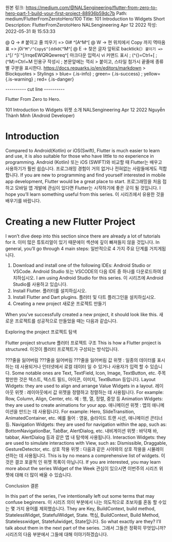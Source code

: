 원본 링크: https://medium.com/@NALSengineering/flutter-from-zero-to-hero-part-1-build-your-first-project-88936b59dc7b
Path:
medium/FlutterFromZerotoHero/100
Title:
101 Introduction to Widgets
Short Description:
FlutterFromZerotoHero NALSengineering Apr 12 2022
작성: 2022-05-31 화 15:53:33

@ Q -> # 붙이고 줄 띄우기 => 0i# ^[A^M^[
@ W -> 현 위치에서 Copy 까지 역따옴표 => j0i```^M^/^Copy$^[ddk0C```^M^[
@ E -> 찾은 글자 앞뒤로 backtick(`) 붙이기 => i`^[/ ^[i`^[/rrqeEWQRQewreq^[
    마크다운 입력시 vi 커맨드 표시 ; (^{)=Ctrl+[ ; (^M)=Ctrl+M
    인용구 작성시 ; 본문앞에는 꺽쇠 > 붙이고, 스타일 첨가시 끝줄에 종류별 구분을 표시한다.
    https://docs.requarks.io/en/editors/markdown > Blockquotes > Stylings >
    blue= {.is-info} ; green= {.is-success} ; yellow= {.is-warning} ; red= {.is-danger}

---------- cut line ----------

Flutter From Zero to Hero.

101 Introduction to Widgets 위젯 소개
NALSengineering Apr 12 2022 Nguyễn Thành Minh (Android Developer)

# Introduction

Compared to Android(Kotlin) or iOS(Swift), Flutter is much easier to learn and use, it is also suitable for those who have little to no experience in programming.
Android (Kotlin) 또는 iOS (SWIFT)와 비교할 때 Flutter는 배우고 사용하기가 훨씬 쉽습니다. 프로그래밍 경험이 거의 없거나 전혀없는 사람들에게도 적합합니다.
If you are new to programming and find yourself interested in mobile app development, Flutter would be a great place to start.
프로그래밍을 처음 접하고 모바일 앱 개발에 관심이 있다면 Flutter는 시작하기에 좋은 곳이 될 것입니다.
I hope you’ll learn something useful from this series.
이 시리즈에서 유용한 것을 배우기를 바랍니다.

# Creating a new Flutter Project

I won’t dive deep into this section since there are already a lot of tutorials for it.
이미 많은 튜토리얼이 있기 때문에이 섹션에 깊이 빠져들지 않을 것입니다.
In general, you’ll go through 4 main steps:
일반적으로 4 가지 주요 단계를 거치게됩니다.

1. Download and install one of the following IDEs: Android Studio or VSCode.
   Android Studio 또는 VSCODE의 다음 IDE 중 하나를 다운로드하여 설치하십시오.
   I am using Android Studio for this series.
   이 시리즈에 Android Studio를 사용하고 있습니다.
2. Install Flutter.
   플러터를 설치하십시오.
3. Install Flutter and Dart plugins.
   플러터 및 다트 플러그인을 설치하십시오.
4. Creating a new project
   새로운 프로젝트 만들기

When you’ve successfully created a new project, it should look like this.
새로운 프로젝트를 성공적으로 만들었을 때는 다음과 같습니다.

Exploring the project
프로젝트 탐색


Flutter project structure
플러터 프로젝트 구조
This is how a Flutter project is structured.
이것이 플러터 프로젝트가 구성되는 방식입니다.

???줄을 잃어버림
???줄을 잃어버림
???줄을 잃어버림
값 위젯 : 일종의 데이터를 표시하는 데 사용되거나 인터넷에서 로컬 데이터 일 수 있거나 사용자가 입력 할 수 있습니다.
Some notable ones are Text, TextField, Icon, Image, TextButton, etc.
주목할만한 것은 텍스트, 텍스트 필드, 아이콘, 이미지, TextButton 등입니다.
Layout Widgets: they are used to align and arrange Value Widgets in a layout.
레이아웃 위젯 : 레이아웃에서 값 위젯을 정렬하고 정렬하는 데 사용됩니다.
For example: Row, Column, Align, Center, etc.
예 : 행, 열, 정렬, 중앙 등
Animation Widgets: they are used to create animations for your app.
애니메이션 위젯 : 앱의 애니메이션을 만드는 데 사용됩니다.
For example: Hero, SlideTransition, AnimatedContainer, etc.
예를 들어 : 영웅, 슬라이드 트랜 시션, 애니메이션 콘티너 등.
Navigation Widgets: they are used for navigation within the app, such as: BottomNavigationBar, TabBar, AlertDialog, etc.
내비게이션 위젯 : 바닥재 바, tabbar, AlertDialog 등과 같은 앱 내 탐색에 사용됩니다.
Interaction Widgets: they are used to simulate interactions with View, such as: Dismissible, Draggable, GestureDetector, etc.
상호 작용 위젯 : 다음과 같은 시야와의 상호 작용을 시뮬레이션하는 데 사용됩니다.
This is by no means a comprehensive list of widgets.
이것은 결코 포괄적 인 위젯 목록이 아닙니다.
If you are interested, you may learn more about the series Widget of the Week
관심이 있으시면 이번주의 시리즈 위젯에 대해 더 많이 배울 수 있습니다.

Conclusion
결론

In this part of the series, I’ve intentionally left out some terms that may confuse beginners.
이 시리즈 의이 부분에서 나는 의도적으로 초보자를 혼동 할 수있는 몇 가지 용어를 제외했습니다.
They are Key, BuildContext, build method, StatelessWidget, StatefulWidget, State.
핵심, BuildContext, Build Method, Statelesswidget, Statefulwidget, State입니다.
So what exactly are they? I’ll talk about them in the next part of the series.
그래서 그들은 정확히 무엇입니까?시리즈의 다음 부분에서 그들에 대해 이야기하겠습니다.
